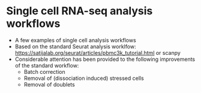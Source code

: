 # Single cell RNA-seq analysis workflows
* A few examples of single cell analysis workflows
* Based on the standard Seurat analysis worklfow: https://satijalab.org/seurat/articles/pbmc3k_tutorial.html or scanpy
* Considerable attention has been provided to the following improvements of the standard workflow:
  * Batch correction
  * Removal of (dissociation induced) stressed cells
  * Removal of doublets

